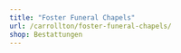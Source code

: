 ```yaml
---
title: "Foster Funeral Chapels"
url: /carrollton/foster-funeral-chapels/
shop: Bestattungen
---
```

